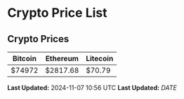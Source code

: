 # Crypto Price List

## Crypto Prices
| Bitcoin | Ethereum | Litecoin |
| ------- | -------- | -------- |
| $74972 | $2817.68 | $70.79 |
**Last Updated:** 2024-11-07 10:56 UTC
**Last Updated:** $DATE$
